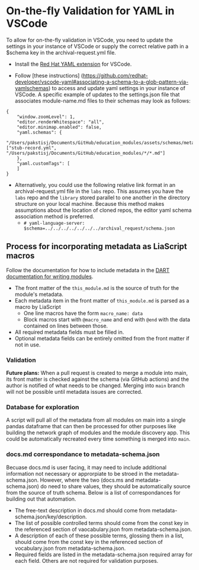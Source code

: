 # On-the-fly Validation for YAML in VSCode

To allow for on-the-fly validation in VSCode, you need to update the settings in your instance of VSCode or supply the correct relative path in a $schema key in the archival-request.yml file.

- Install the [Red Hat YAML extension](https://marketplace.visualstudio.com/items?itemName=redhat.vscode-yaml) for VSCode.

- Follow [these instructions] (https://github.com/redhat-developer/vscode-yaml#associating-a-schema-to-a-glob-pattern-via-yamlschemas) to access and update yaml settings in your instance of VSCode. A specific example of updates to the settings.json file that associates module-name.md files to their schemas may look as follows:
`````    
{
    "window.zoomLevel": 1,
    "editor.renderWhitespace": "all",
    "editor.minimap.enabled": false,
    "yaml.schemas": {
        "/Users/pakstisj/Documents/GitHub/education_modules/assets/schemas/metadata_schema.json": ["stub-record.yml", "/Users/pakstisj/Documents/GitHub/education_modules/*/*.md"]
    },
    "yaml.customTags": [    
    ]
}
`````
- Alternatively, you could use the following relative link format in an archival-request.yml file in the `labs` repo. This assumes you have the `labs` repo and the `library` stored parallel to one another in the directory structure on your local machine. Because this method makes assumptions about the location of cloned repos, the editor yaml schema association method is preferred. 
  - `# yaml-language-server: $schema=../../../../../../../archival_request/schema.json`

## Process for incorporating metadata as LiaScript macros

Follow the documentation for how to include metadata in the [DART documentation for writing modules](https://liascript.github.io/course/?https://raw.githubusercontent.com/arcus/education_modules/roseh_docs/docs.md).
- The front matter of the `this_module.md` is the source of truth for the module's metadata.
- Each metadata item in the front matter of `this_module.md` is parsed as a macro by LiaScript
    - One line macros have the form `macro_name: data`
    - Block macros start with `@macro_name` and end with `@end` with the data contained on lines between those.
- All required metadata fields must be filled in.
- Optional metadata fields can be entirely omitted from the front matter if not in use.

### Validation

**Future plans:** When a pull request is created to merge a module into main, its front matter is checked against the schema (via GitHub actions) and the author is notified of what needs to be changed. Merging into `main` branch will not be possible until metadata issues are corrected.

### Database for exploration

A script will pull all of the metadata from all modules on main into a single pandas dataframe that can then be processed for other purposes like building the network graph of modules and the module discovery app. This could be automatically recreated every time something is merged into `main`.

### docs.md correspondance to metadata-schema.json 

Becuase docs.md is user facing, it may need to include additional information not necessary or approrpiate to be stroed in the metadata-schema.json. However, where the two (docs.ms and metadata-schema.json) do need to share values, they should be automatically source from the source of truth schema. Below is a list of correspondances for building out that automation.  

- The free-text description in docs.md should come from metadata-schema.json/key/description. 
- The list of possible controlled terms should come from the const key in the referenced section of vaocabulary.json from metadata-schema.json. 
- A description of each of these possible terms, glossing them in a list, should come from the const key in the referenced section of vocabulary.json from metadata-schema.json. 
- Required fields are listed in the metadata-schema.json required array for each field. Others are not required for validation purposes.